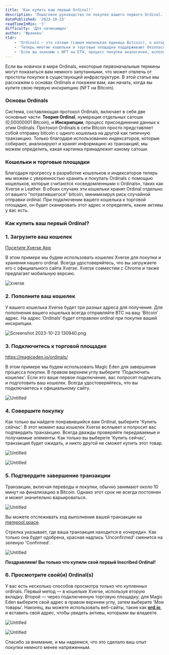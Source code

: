 ```yaml
---
title: 'Как купить ваш первый Ordinal!'
description: 'Пошаговое руководство по покупке вашего первого Ordinal. Откройте для себя мир NFT на Bitcoin, начиная от понимания Теории Ordinal до успешной покупки инскрипций с использованием Xverse и торговых площадок, таких как Magic Eden. Погрузитесь в будущее цифрового владения на Bitcoin.'
datePublished: '2023-10-23'
readTimeInMin: '3'
difficulty: 'Для начинающих'
author: 'Франкен'
tldr:
    - 'Ordinals — это сатоши (самая маленькая единица Bitcoin), к которым прикреплены данные, создавая "NFT на Bitcoin".'
    - 'Теперь многие кошельки и торговые площадки поддерживают безопасное хранение и продажу Ordinals.'
    - 'Если вы знакомы с NFT на ETH, процесс покупки аналогичен, используя кошельки Xverse или Leather с торговыми площадками, такими как Magic Eden и Gamma.'
---
```


Если вы новичок в мире Ordinals, некоторые первоначальные термины могут показаться вам немного запутанными, что может отвлечь от простоты покупки в существующей инфраструктуре. В этой статье мы расскажем о основах Ordinals и покажем вам, как начать, когда вы купите свою первую инскрипцию (NFT на Bitcoin).

### Основы Ordinals

Система, составляющая протокол Ordinals, включает в себя две основные части: **Теория Ordinal**, нумерация отдельных сатоши (0,00000001 Bitcoin), и **Инскрипции**, процесс присоединения данных к этим Ordinals. Протокол Ordinals в сети Bitcoin просто представляет собой отправку bitcoin с одного кошелька на другой как типичную транзакцию. Только благодаря использованию индексаторов, которые собирают, анализируют и хранят информацию из транзакций, мы можем определить, какая картинка принадлежит какому сатоши.

### Кошельки и торговые площадки

Благодаря прогрессу в разработке кошельков и индексаторов теперь мы можем с уверенностью хранить и покупать Ordinals с помощью кошельков, которые считаются «осведомленными о Ordinals», таких как Xverse и Leather. В обоих случаях эти кошельки хранят Ordinal отдельно от вашего "потратившегося" bitcoin, минимизируя риск случайной отправки ordinal. При подключении вашего кошелька к торговой площадке, он будет сканировать этот адрес и определять, какие активы у вас есть.

### Как купить ваш первый Ordinal?

### 1. **Загрузите ваш кошелек**

[Посетите Xverse App](https://www.xverse.app/)

В этом примере мы будем использовать кошелек Xverse для покупки и хранения нашего ordinal. Всегда удостоверяйтесь, что вы загружаете его с официального сайта Xverse. Xverse совместим с Chrome и также предлагает мобильную версию.

![xverse](/images/how-to-buy-your-first-ordinal/image1.png)

### 2. **Пополните ваш кошелек**

У вашего кошелька Xverse будет три разных адреса для получения. Для пополнения вашего кошелька всегда отправляйте BTC на ваш 'Bitcoin' адрес. На адрес ‘Ordinals’ будет отправлен ordinal при покупке вашей инскрипции.

![Screenshot 2023-10-23 130940.png](/images/how-to-buy-your-first-ordinal/image2.png)

### 3. **Подключитесь к торговой площадке**

https://magiceden.io/ordinals/

В этом примере мы будем использовать Magic Eden для завершения процесса покупки. В правом верхнем углу выберите 'Подключить кошелек'. Если это ваше первое подключение, вас попросят подписать и подготовить ваш кошелек. Всегда удостоверяйтесь, что вы подключаетесь к официальному сайту.

![Untitled](/images/how-to-buy-your-first-ordinal/image3.png)

### 4. **Совершите покупку**

Как только вы найдете понравившийся вам Ordinal, выберите 'Купить сейчас'. В этот момент ваш кошелек Xverse всплывет и попросит вас подтвердить транзакцию. Всегда дважды проверяйте передаваемые и получаемые элементы. Как только вы выберете 'Купить сейчас', транзакция будет ожидать, и никто другой не сможет купить этот товар.

![Untitled](/images/how-to-buy-your-first-ordinal/image4.png)

![Untitled](/images/how-to-buy-your-first-ordinal/image5.png)

### 5. **Подтвердите завершение транзакции**

Транзакции, включая переводы и покупки, обычно занимают около 10 минут на финализацию в Bitcoin. Однако этот срок не всегда постоянен и может значительно варьироваться.

![Untitled](/images/how-to-buy-your-first-ordinal/image6.png)

Вы можете отслеживать ход выполнения вашей транзакции на [mempool.space](http://mempool.space).

Стрелка указывает, где ваша транзакция находится в «очереди». Как только она будет одобрена, красная надпись 'Unconfirmed' сменится на зеленую 'Confirmed'.

![Untitled](/images/how-to-buy-your-first-ordinal/image7.png)

**Поздравляем! Вы только что купили свой первый Inscribed Ordinal!**

### 6. **Просмотрите свой(и) Ordinal(s)**

У вас есть несколько способов просмотра только что купленных ordinals. Первый метод — в кошельке Xverse, используя вторую вкладку. Второй — через подключенную торговую площадку; для Magic Eden выберите свой адрес в правом верхнем углу, затем выберите 'Мои товары'. Наконец, вы можете использовать веб-сайты, такие как **[ord.io](http://ord.io/)**, и вставить свой адрес, чтобы увидеть активы, которыми вы владеете.

![Untitled](/images/how-to-buy-your-first-ordinal/image8.png)

![Untitled](/images/how-to-buy-your-first-ordinal/image9.png)

Спасибо за внимание, и мы надеемся, что это сделало ваш опыт покупки немного менее напряженным.
